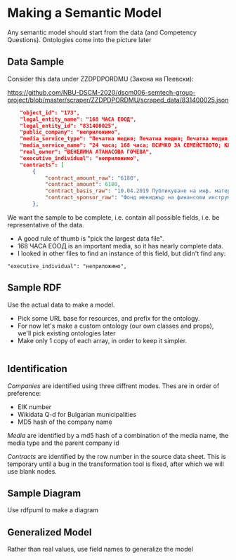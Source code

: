 # Making a Semantic Model

Any semantic model should start from the  data (and Competency Questions).
Ontologies come into the picture later

## Data Sample

Consider this data under ZZDPDPORDMU (Закона на Пеевски):

<https://github.com/NBU-DSCM-2020/dscm006-semtech-group-project/blob/master/scraper/ZZDPDPORDMU/scraped_data/831400025.json>

```json
    "object_id": "173",
    "legal_entity_name": "168 ЧАСА ЕООД",
    "legal_entity_id": "831400025",
    "public_company": "неприложимо",
    "media_service_type": "Печатна медия; Печатна медия; Печатна медия; Печатна медия; Печатна медия; Печатна медия; Печатна медия; Печатна медия; Печатна медия; Печатна медия; Онлайн новинарско издание; Онлайн новинарско издание; Онлайн новинарско издание; Онлайн новинарско издание; Онлайн новинарско издание; Онлайн новинарско издание; Онлайн новинарско издание; Онлайн новинарско издание; Онлайн новинарско издание; Онлайн новинарско издание; Онлайн новинарско издание; Печатна медия",
    "media_service_name": "24 часа; 168 часа; ВСИЧКО ЗА СЕМЕЙСТВОТО; КЛУБ 100; БЪЛГАРИЯ ДНЕС; ИДЕАЛЕН ДОМ; TREND; TREND AUTO; КОСМОС; РЕЦЕПТИ ЗА ЗДРАВЕ; 24chasa.bg; 168chasa.bg; bgdnes.bg; mila.bg; mama24.bg; 24zdrave.bg; hiclub.bg; dotbg.bg; 24plovdiv.bg; spomen.bg; mentrend.bg; Идеален дом Decor",
    "real_owner": "ВЕНЕЛИНА АТАНАСОВА ГОЧЕВА",
    "executive_individual": "неприложимо",
    "contracts": [
        {
            "contract_amount_raw": "6180",
            "contract_amount": 6180,
            "contract_basis_raw": "10.04.2019 Публикуване на инф. материали",
            "contract_sponsor_raw": "Фонд мениджър на финансови инструменти в България, ЕИК 203740812"
        },
```

We want the sample to be complete, i.e. contain all possible fields, i.e. be representative of the data.

- A good rule of thumb is "pick the largest data file".
- 168 ЧАСА ЕООД is an important media, so it has nearly complete data.
- I looked in other files to find an instance of this field, but didn't find any:

```
"executive_individual": "неприложимо",
```

## Sample RDF

Use the actual data to make a model.

- Pick some URL base for resources, and prefix for the ontology.
- For now let's make a custom ontology (our own classes and props), we'll pick existing ontologies later
- Make only 1 copy of each array, in order to keep it simpler.

```ttl

```

## Identification 

*Companies* are identified using three diffrent modes. Thes are in order of preference:
* EIK number
* Wikidata Q-d for Bulgarian municipalities
* MD5 hash of the company name

*Media* are identified by a md5 hash of a combination of the media name, the media type and the parent company id

*Contracts* are identified by the row number in the source data sheet. This is temporary until a bug in the transformation tool is fixed, after which we will use blank nodes. 




## Sample Diagram

Use rdfpuml to make a diagram

## Generalized Model

Rather than real values, use field names to generalize the model
